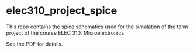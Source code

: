 # elec310_project_spice
This repo contains the spice schematics used for the simulation of the term project of the course ELEC 310: Microelectronics

See the PDF for details.
